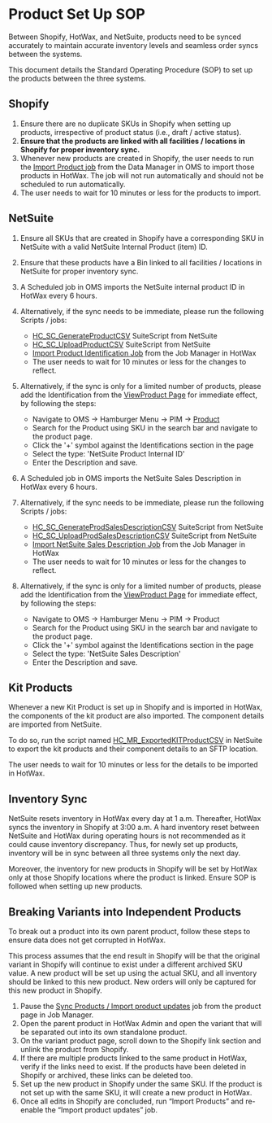 # Product Set Up SOP

Between Shopify, HotWax, and NetSuite, products need to be synced accurately to maintain accurate inventory levels and seamless order syncs between the systems.

This document details the Standard Operating Procedure (SOP) to set up the products between the three systems.

## Shopify
1. Ensure there are no duplicate SKUs in Shopify when setting up products, irrespective of product status (i.e., draft / active status).
2. **Ensure that the products are linked with all facilities / locations in Shopify for proper inventory sync.**
3. Whenever new products are created in Shopify, the user needs to run the [Import Product job](https://job-manager.hotwax.io/product) from the Data Manager in OMS to import those products in HotWax. The job will not run automatically and should not be scheduled to run automatically.
4. The user needs to wait for 10 minutes or less for the products to import.

## NetSuite
1. Ensure all SKUs that are created in Shopify have a corresponding SKU in NetSuite with a valid NetSuite Internal Product (item) ID.
2. Ensure that these products have a Bin linked to all facilities / locations in NetSuite for proper inventory sync.
3. A Scheduled job in OMS imports the NetSuite internal product ID in HotWax every 6 hours.
4. Alternatively, if the sync needs to be immediate, please run the following Scripts / jobs:
    - [HC_SC_GenerateProductCSV](https://4054670.app.netsuite.com/app/common/scripting/scriptrecord.nl?id=6432) SuiteScript from NetSuite
    - [HC_SC_UploadProductCSV](https://4054670.app.netsuite.com/app/common/scripting/scriptrecord.nl?id=6433) SuiteScript from NetSuite
    - [Import Product Identification Job](https://job-manager.hotwax.io/product) from the Job Manager in HotWax
    - The user needs to wait for 10 minutes or less for the changes to reflect.

5. Alternatively, if the sync is only for a limited number of products, please add the Identification from the [ViewProduct Page](https://gorjana-oms.hotwax.io/commerce/control/ViewProduct?productId=14213#:~:text=0.0481%20lbs-,Identifications,-NetSuite%20Product%20Internal) for immediate effect, by following the steps:
    - Navigate to OMS -> Hamburger Menu -> PIM -> [Product](https://gorjana-oms.hotwax.io/commerce/control/FindProduct)
    - Search for the Product using SKU in the search bar and navigate to the product page.
    - Click the '+' symbol against the Identifications section in the page
    - Select the type: 'NetSuite Product Internal ID'
    - Enter the Description and save.

6. A Scheduled job in OMS imports the NetSuite Sales Description in HotWax every 6 hours.

7. Alternatively, if the sync needs to be immediate, please run the following Scripts / jobs:
    - [HC_SC_GenerateProdSalesDescriptionCSV](https://4054670.app.netsuite.com/app/common/scripting/scriptrecord.nl?id=6489) SuiteScript from NetSuite
    - [HC_SC_UploadProdSalesDescriptionCSV](https://4054670.app.netsuite.com/app/common/scripting/scriptrecord.nl?id=6490) SuiteScript from NetSuite
    - [Import NetSuite Sales Description Job](https://job-manager.hotwax.io/product) from the Job Manager in HotWax
    - The user needs to wait for 10 minutes or less for the changes to reflect.

8. Alternatively, if the sync is only for a limited number of products, please add the Identification from the [ViewProduct Page](https://gorjana-oms.hotwax.io/commerce/control/ViewProduct?productId=14213#:~:text=0.0481%20lbs-,Identifications,-NetSuite%20Product%20Internal) for immediate effect, by following the steps:
    - Navigate to OMS -> Hamburger Menu -> PIM -> Product
    - Search for the Product using SKU in the search bar and navigate to the product page.
    - Click the '+' symbol against the Identifications section in the page
    - Select the type: 'NetSuite Sales Description'
    - Enter the Description and save.

## Kit Products
Whenever a new Kit Product is set up in Shopify and is imported in HotWax, the components of the kit product are also imported. The component details are imported from NetSuite.

To do so, run the script named [HC_MR_ExportedKITProductCSV](https://4054670.app.netsuite.com/app/common/scripting/scriptrecord.nl?id=6461) in NetSuite to export the kit products and their component details to an SFTP location.

The user needs to wait for 10 minutes or less for the details to be imported in HotWax.

## Inventory Sync
NetSuite resets inventory in HotWax every day at 1 a.m. Thereafter, HotWax syncs the inventory in Shopify at 3:00 a.m. A hard inventory reset between NetSuite and HotWax during operating hours is not recommended as it could cause inventory discrepancy. Thus, for newly set up products, inventory will be in sync between all three systems only the next day.

Moreover, the inventory for new products in Shopify will be set by HotWax only at those Shopify locations where the product is linked. Ensure SOP is followed when setting up new products.

## Breaking Variants into Independent Products
To break out a product into its own parent product, follow these steps to ensure data does not get corrupted in HotWax.

This process assumes that the end result in Shopify will be that the original variant in Shopify will continue to exist under a different archived SKU value. A new product will be set up using the actual SKU, and all inventory should be linked to this new product. New orders will only be captured for this new product in Shopify.

1. Pause the [Sync Products / Import product updates](https://job-manager.hotwax.io/product) job from the product page in Job Manager.
2. Open the parent product in HotWax Admin and open the variant that will be separated out into its own standalone product.
3. On the variant product page, scroll down to the Shopify link section and unlink the product from Shopify.
4. If there are multiple products linked to the same product in HotWax, verify if the links need to exist. If the products have been deleted in Shopify or archived, these links can be deleted too.
5. Set up the new product in Shopify under the same SKU. If the product is not set up with the same SKU, it will create a new product in HotWax.
6. Once all edits in Shopify are concluded, run “Import Products” and re-enable the “Import product updates” job.
